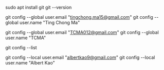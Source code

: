 sudo apt install git
git --version

git config --global user.email "tingchong.ma15@gmail.com"
git config --global user.name "Ting Chong Ma"

git config --global user.email "TCMA012@gmail.com"
git config --global user.name "TCMA"

git config --list



git config --local user.email "albertkao9@gmail.com"
git config --local user.name "Albert Kao"



